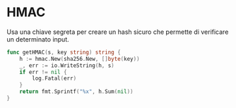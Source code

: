 # HMAC

Usa una chiave segreta per creare un hash sicuro che permette di verificare un determinato input.

```Go
func getHMAC(s, key string) string {
    h := hmac.New(sha256.New, []byte(key))
    _, err := io.WriteString(h, s)
    if err != nil {
        log.Fatal(err)
    }
    return fmt.Sprintf("%x", h.Sum(nil))
}
```
